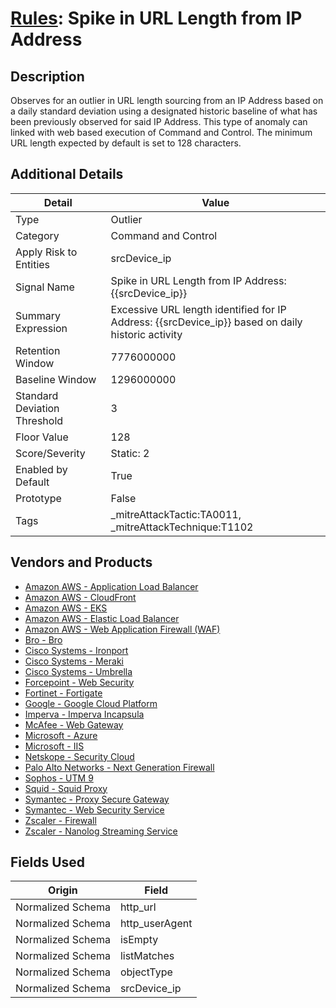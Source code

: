 # [Rules](README.md): Spike in URL Length from IP Address

## Description
Observes for an outlier in URL length sourcing from an IP Address based on a daily standard deviation using a designated historic baseline of what has been previously observed for said IP Address. This type of anomaly can linked with web based execution of Command and Control. The minimum URL length expected by default is set to 128 characters.

## Additional Details
|Detail|Value|
|----|----|
|Type|Outlier|
|Category|Command and Control|
|Apply Risk to Entities|srcDevice_ip|
|Signal Name|Spike in URL Length from IP Address: {{srcDevice_ip}}|
|Summary Expression|Excessive URL length identified for IP Address: {{srcDevice_ip}} based on daily historic activity|
|Retention Window|7776000000|
|Baseline Window|1296000000|
|Standard Deviation Threshold|3|
|Floor Value|128|
|Score/Severity|Static: 2|
|Enabled by Default|True|
|Prototype|False|
|Tags|_mitreAttackTactic:TA0011, _mitreAttackTechnique:T1102|
## Vendors and Products
- [Amazon AWS - Application Load Balancer](../products/5bb9e0b3-8d57-4b10-8952-0b6ffe91b599.md)
- [Amazon AWS - CloudFront](../products/44f07c08-c2ad-4a95-a058-1d0737ff90db.md)
- [Amazon AWS - EKS](../products/234ec2b5-4142-4837-bc78-95da8a2db81a.md)
- [Amazon AWS - Elastic Load Balancer](../products/59a3cd41-b6d2-4ab7-a0ff-6d5abd14ac43.md)
- [Amazon AWS - Web Application Firewall (WAF)](../products/072b85a2-1765-45c2-911d-b0509880326e.md)
- [Bro - Bro](../products/37C866BF-72E1-470A-9072-EDB908F56951.md)
- [Cisco Systems - Ironport](../products/c07b5749-deda-4c7e-8e78-4a5dec1fcf4d.md)
- [Cisco Systems - Meraki](../products/724c9add-8cd9-4013-b9e1-a907b96da426.md)
- [Cisco Systems - Umbrella](../products/5ba50e74-3c05-4ea8-aeaf-5efde588c60f.md)
- [Forcepoint - Web Security](../products/e90edc67-68d4-4d67-82f6-4524f94b59bb.md)
- [Fortinet - Fortigate](../products/c57e2c85-4fc1-4fb7-8fa1-dbc5235231ad.md)
- [Google - Google Cloud Platform](../products/dcc85cfc-a698-4d09-87de-f2c723f3ad07.md)
- [Imperva - Imperva Incapsula](../products/2a236ab1-77d2-4867-a571-a1cfd64528e6.md)
- [McAfee - Web Gateway](../products/003d35b3-3ba8-4e93-8776-e5810b4e243e.md)
- [Microsoft - Azure](../products/a1225af5-e778-4068-a9a2-47da93d1ff24.md)
- [Microsoft - IIS](../products/fca8785d-4823-4442-86b2-8acbaa176da4.md)
- [Netskope - Security Cloud](../products/B3582ED2-1A0C-452D-9802-97433D143486.md)
- [Palo Alto Networks - Next Generation Firewall](../products/46f5fa2c-1a62-4692-82ad-ed87800a0adb.md)
- [Sophos - UTM 9](../products/0fb003bc-8383-442f-8f3d-afcfbaefe617.md)
- [Squid - Squid Proxy](../products/af61d8a8-3eba-42fb-9f17-87443924f3f4.md)
- [Symantec - Proxy Secure Gateway](../products/991a55cf-8c5a-49ba-ae72-6f64a002bacf.md)
- [Symantec - Web Security Service](../products/bf865cb5-0b26-4010-8b3c-5ae2d1f716d8.md)
- [Zscaler - Firewall](../products/9e0641a7-22ce-4ac8-8113-ee48b368ac3d.md)
- [Zscaler - Nanolog Streaming Service](../products/6299d728-14f7-455e-85c5-ea8ec65a654a.md)


## Fields Used

|Origin|Field|
|----|----|
|Normalized Schema|http_url|
|Normalized Schema|http_userAgent|
|Normalized Schema|isEmpty|
|Normalized Schema|listMatches|
|Normalized Schema|objectType|
|Normalized Schema|srcDevice_ip|


